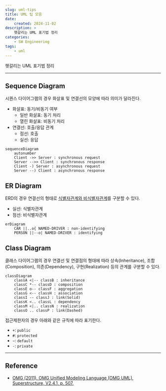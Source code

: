 ```yaml
---
slug: uml-tips
title: UML 팁 모음
date:
    created: 2024-11-02
description: >
    헷갈리는 UML 표기법 정리
categories:
    - SW Engineering
tags:
    - uml
---
```


헷갈리는 UML 표기법 정리  

<!-- more -->

---

## Sequence Diagram

시퀀스 다이어그램의 경우 화살표 및 연결선의 모양에 따라 의미가 달라진다.  

- 화살표: 동기/비동기 여부
    - 일반 화살표: 동기 처리
    - 열린 화살표: 비동기 처리
- 연결선: 호출/응답 관계
    - 점선: 호출
    - 실선: 응답

```mermaid
sequenceDiagram
    autonumber
    Client ->> Server : synchronous request
    Server -->> Client : synchronous response
    Client -) Server : asynchronous request
    Server --) Client : asynchronous response
```

## ER Diagram

ERD의 경우 연결선의 형태로 [식별자관계와 비식별자관계](./2022-08-06-entity_relationship_model.md/#4-5-식별자관계와-비식별자관계)를 구분할 수 있다.  

- 실선: 식별자관계
- 점선: 비식별자관계

```mermaid
erDiagram
    CAR ||..o{ NAMED-DRIVER : non-identifying
    PERSON ||--o| NAMED-DRIVER : identifying
```

## Class Diagram

클래스 다이어그램의 경우 연결선 및 연결점의 형태에 따라 상속(Inheritance), 조합(Composition), 의존(Dependency), 구현(Realization) 등의 관계를 구분할 수 있다.  

```mermaid
classDiagram
    classA <|-- classB : inheritance
    classC *-- classD : composition
    classE o-- classF : aggregation
    classG <-- classH : association
    classI -- classJ : link(Solid)
    classK <.. classL : dependency
    classM <|.. classN : realization
    classO .. classP : link(Dashed)
```

접근제한자의 경우 아래와 같은 규칙에 따라 표기한다.  

- `+`: `public`
- `#`: `protected`
- `~`: `default`
- `-`: `private`

---
## Reference
- [OMG (2011). OMG Unified Modeling Language (OMG UML), Superstructure, V2.4.1, p. 507.](https://www.omg.org/spec/UML/2.4.1/Superstructure/PDF)
